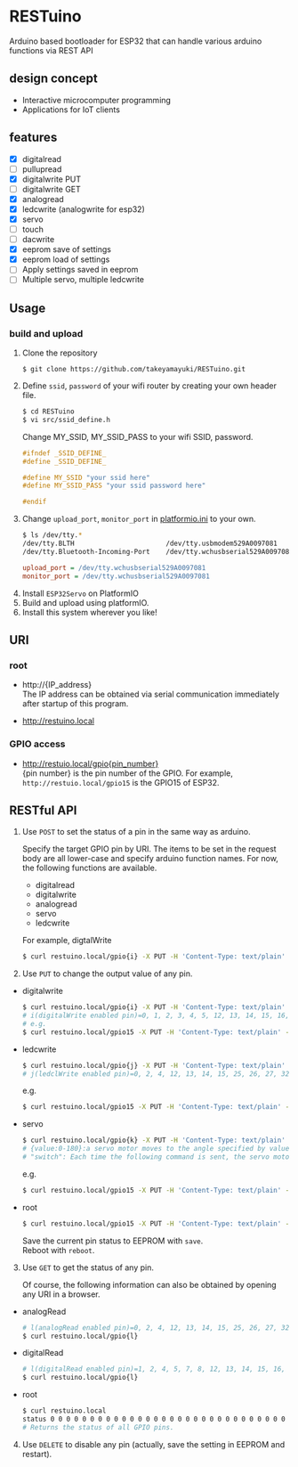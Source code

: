 # RESTuino
Arduino based bootloader for ESP32 that can handle various arduino functions via REST API

## design concept
- Interactive microcomputer programming
- Applications for IoT clients

## features
- [x] digitalread  
- [ ] pullupread  
- [x] digitalwrite PUT  
- [ ] digitalwrite GET  
- [x] analogread  
- [x] ledcwrite (analogwrite for esp32)  
- [x] servo  
- [ ] touch  
- [ ] dacwrite  
- [x] eeprom save of settings   
- [x] eeprom load of settings   
- [ ] Apply settings saved in eeprom   
- [ ] Multiple servo, multiple ledcwrite   

## Usage

### build and upload
1. Clone the repository
    ```
    $ git clone https://github.com/takeyamayuki/RESTuino.git
    ```
2. Define `ssid`, `password` of your wifi router by creating your own header file.
    ```sh
    $ cd RESTuino
    $ vi src/ssid_define.h
    ``` 
    Change MY_SSID, MY_SSID_PASS to your wifi SSID, password.
    ```cpp
    #ifndef _SSID_DEFINE_
    #define _SSID_DEFINE_

    #define MY_SSID "your ssid here"
    #define MY_SSID_PASS "your ssid password here"

    #endif
    ```
3. Change `upload_port`, `monitor_port` in [platformio.ini](platformio.ini) to your own.
    ```sh
    $ ls /dev/tty.*
    /dev/tty.BLTH				        /dev/tty.usbmodem529A0097081
    /dev/tty.Bluetooth-Incoming-Port	/dev/tty.wchusbserial529A0097081
    ```
    ```platformio.ini
    upload_port = /dev/tty.wchusbserial529A0097081
    monitor_port = /dev/tty.wchusbserial529A0097081
    ```
4. Install `ESP32Servo` on PlatformIO
4. Build and upload using platformIO.
5. Install this system wherever you like!  

## URI
### root
- http://{IP_address}  
    The IP address can be obtained via serial communication immediately after startup of this program.

- http://restuino.local

### GPIO access

- http://restuio.local/gpio{pin_number}   
    {pin number} is the pin number of the GPIO.  For example, `http://restuio.local/gpio15` is the GPIO15 of ESP32.



## RESTful API
1. Use `POST` to set the status of a pin in the same way as arduino.  

    Specify the target GPIO pin by URI. The items to be set in the request body are all lower-case and specify arduino function names. For now, the following functions are available.  

    - digitalread
    - digitalwrite
    - analogread
    - servo
    - ledcwrite

    For example, digtalWrite
    ```sh
    $ curl restuino.local/gpio{i} -X PUT -H 'Content-Type: text/plain' -d 'digitalwrite'
    ```

2. Use `PUT` to change the output value of any pin.
- digitalwrite  
    ```sh
    $ curl restuino.local/gpio{i} -X PUT -H 'Content-Type: text/plain' -d '{HIGH|LOW}'
    # i(digitalWrite enabled pin)=0, 1, 2, 3, 4, 5, 12, 13, 14, 15, 16, 17, 18, 19, 21, 22, 23, 25, 26, 27, 32, 33
    # e.g.
    $ curl restuino.local/gpio15 -X PUT -H 'Content-Type: text/plain' -d 'LOW'
    ```
- ledcwrite
    ```sh
    $ curl restuino.local/gpio{j} -X PUT -H 'Content-Type: text/plain' -d '{value:0-256}'
    # j(ledclWrite enabled pin)=0, 2, 4, 12, 13, 14, 15, 25, 26, 27, 32, 33
    ```
    e.g.
    ```sh
    $ curl restuino.local/gpio15 -X PUT -H 'Content-Type: text/plain' -d '100'
    ```
- servo
    ```sh
    $ curl restuino.local/gpio{k} -X PUT -H 'Content-Type: text/plain' -d '{value:0-180}|"switch"'
    # {value:0-180}:a servo motor moves to the angle specified by value.
    # "switch": Each time the following command is sent, the servo motor moves back and forth between angle and angle0.
    ```
    e.g.
    ```sh
    $ curl restuino.local/gpio15 -X PUT -H 'Content-Type: text/plain' -d '88'
    ```
- root
    ```sh
    $ curl restuino.local/gpio15 -X PUT -H 'Content-Type: text/plain' -d 'save|reboot'
    ```
    Save the current pin status to EEPROM with `save`.   
    Reboot with `reboot`.

3. Use `GET` to get the status of any pin.  

    Of course, the following information can also be obtained by opening any URI in a browser.
- analogRead
    ```sh
    # l(analogRead enabled pin)=0, 2, 4, 12, 13, 14, 15, 25, 26, 27, 32, 33, 34, 35, 36, 39
    $ curl restuino.local/gpio{l}
    ```

- digitalRead
    ```sh
    # l(digitalRead enabled pin)=1, 2, 4, 5, 7, 8, 12, 13, 14, 15, 16, 17, 18, 19, 21, 22, 23, 25, 26, 27, 32, 33, 34, 35, 36, 37
    $ curl restuino.local/gpio{l}
    ```
- root
    ```sh
    $ curl restuino.local
    status 0 0 0 0 0 0 0 0 0 0 0 0 0 0 0 0 0 0 0 0 0 0 0 0 0 0 0 0 0 0 0 0 0 0 0 0 0 0 0 0 0 0 0 0 0 0 0 0 0 0
    # Returns the status of all GPIO pins.
    ```
4. Use `DELETE` to disable any pin (actually, save the setting in EEPROM and restart).



